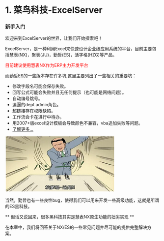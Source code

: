 # 1. 菜鸟科技-ExcelServer

### 新手入门
欢迎来到ExcelServer的世界，让我们开始探索吧！

ExcelServer，是一种利用Excel来快速设计企业级应用系统的平台，目前主要包括慧表(NX)，聚表(JU)，勤哲(ES)，活字格(HZG)等产品。

<span style="color:red">目前建议使用慧表NX作为ERP主力开发平台</span>

而勤哲ES的一些版本存在许多坑,这里主要列出了一些相关的重要坑：

- 修改字段名可能会保存失败。
- 回写公式可能会失败并且无任何提示（也可能是网络问题）。
- 自动编号跳号。
- 逗逼的dept admin角色。
- 超链接存在权限缺陷。
- 工作流会卡在进行中待办。
- 用2007+版excel设计模板会导致颜色不兼容，vba追加失败等问题。
- [了解更多...](http://ylin.wang/2014/10/31/EsDiediedie/) 

![](./bug.jpg?raw=true)

当然，勤哲也有一些良性bug，使得我们可以用来开发一些高级功能，这就是所谓的ES黑科技。

** 但话又说回来，很多黑科技其实是慧表NX原生功能的拙劣实现 ** 

在本章中，我们将回答关于NX/ES的一些常见问题并尽可能的提供完整解决方案。
